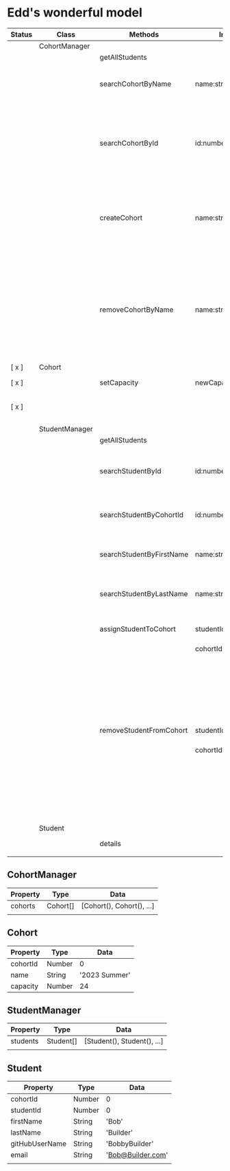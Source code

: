 # Edd's wonderful model

| Status | Class          | Methods                  | Inputs             | Scenario                                          | Output                                                             |
| ------ | -------------- | ------------------------ | ------------------ | ------------------------------------------------- | ------------------------------------------------------------------ |
|        | CohortManager  |                          |                    |                                                   |                                                                    |
|        |                | getAllStudents           |                    |                                                   | return Student[]                                                   |
|        |                |                          |                    |                                                   |                                                                    |
|        |                | searchCohortByName       | name:string        | typeof input === String, input.length > 0         | return foundCohort:Cohort where cohort.name === inputName          |
|        |                |                          |                    | invalid input                                     | throw error ('cohort name not found')                              |
|        |                |                          |                    |                                                   |                                                                    |
|        |                | searchCohortById         | id:number          | typeof input === Number                           | return foundCohort:Cohort where cohort.cohortId === inputId        |
|        |                |                          |                    | typeof input === Number, no match                 | throw error ('cohort id not found')                                |
|        |                |                          |                    | typeof input !== Number                           | throw error ('input must be Number')                               |
|        |                |                          |                    |                                                   |                                                                    |
|        |                | createCohort             | name:string        | typeof input === String, input.length > 0         | return cohorts.push(cohort)                                        |
|        |                |                          |                    | typeof input !== String OR input.length === 0     | throw error ('input must be String')                               |
|        |                |                          |                    | nameInput matches existing cohort                 | throw error ('input matches existing cohortId: {matchingCohortId}) |
|        |                |                          |                    |                                                   |                                                                    |
|        |                | removeCohortByName       | name:string        | inputName matches cohort.name in cohorts[]        | remove matching cohort from cohorts[], return cohorts[].length     |
|        |                |                          |                    | inputName does not match cohort.name in cohorts[] | throw error ('cohort not found')                                   |
|        |                |                          |                    |                                                   |                                                                    |
|        |                |                          |                    |                                                   |                                                                    |
| [ x ]  | Cohort         |                          |                    |                                                   |                                                                    |
| [ x ]  |                | setCapacity              | newCapacity:number | typeof input === Number                           | set Cohort.capacity = inputCapacity                                |
| [ x ]  |                |                          |                    | typeof input !== Number                           | throw error ('capacity number must be Number)                      |
|        |                |                          |                    |                                                   |                                                                    |
|        | StudentManager |                          |                    |                                                   |                                                                    |
|        |                | getAllStudents           |                    |                                                   | return Student[]                                                   |
|        |                |                          |                    |                                                   |                                                                    |
|        |                | searchStudentById        | id:number          | id:number found in students                       | return foundStudent:Student where student.studentId === inputId    |
|        |                |                          |                    |                                                   |                                                                    |
|        |                | searchStudentByCohortId  | id:number          | id:number                                         | return Student[] where student.cohortId === inputId                |
|        |                |                          |                    |                                                   |                                                                    |
|        |                | searchStudentByFirstName | name:string        |                                                   | return Student[] where student.firstName === inputName             |
|        |                |                          |                    |                                                   |                                                                    |
|        |                | searchStudentByLastName  | name:string        |                                                   | return Student[] where student.lastName === inputName              |
|        |                |                          |                    |                                                   |                                                                    |
|        |                | assignStudentToCohort    | studentId:number,  | inputIds match existing Ids                       | foundStudent.cohortId = inputCohortId, return foundStudent         |
|        |                |                          | cohortId:number    |                                                   |                                                                    |
|        |                |                          |                    | studentId not found                               | throw error ('student not found')                                  |
|        |                |                          |                    | cohortId not found                                | throw error ('cohort not found')                                   |
|        |                |                          |                    | cohortStudentSize >= cohort.capacity              | throw error ('cohort capacity exceeded')                           |
|        |                |                          |                    |                                                   |                                                                    |
|        |                | removeStudentFromCohort  | studentId:number,  | inputIds match existing Ids                       | foundStudent.cohortId = null, return foundStudent                  |
|        |                |                          | cohortId:number    |                                                   |                                                                    |
|        |                |                          |                    | studentId not found                               | throw error ('studentId not found')                                |
|        |                |                          |                    | cohortId not found                                | throw error ('cohortId not found')                                 |
|        |                |                          |                    |                                                   |                                                                    |
|        |                |                          |                    | foundStudent.cohortId !== inputCohortId           | throw error ('student not in passed cohort')                       |
|        |                |                          |                    |                                                   |                                                                    |
|        |                |                          |                    |                                                   |                                                                    |
|        | Student        |                          |                    |                                                   |                                                                    |
|        |                | details                  |                    |                                                   | return { ... student properties }                                  |
|        |                |                          |                    |                                                   |                                                                    |

## CohortManager

| Property | Type     | Data                      |
| -------- | -------- | ------------------------- |
| cohorts  | Cohort[] | [Cohort(), Cohort(), ...] |
|          |          |                           |

## Cohort

| Property | Type   | Data          |
| -------- | ------ | ------------- |
| cohortId | Number | 0             |
| name     | String | '2023 Summer' |
| capacity | Number | 24            |

## StudentManager

| Property | Type      | Data                        |
| -------- | --------- | --------------------------- |
| students | Student[] | [Student(), Student(), ...] |
|          |           |                             |

## Student

| Property       | Type   | Data              |
| -------------- | ------ | ----------------- |
| cohortId       | Number | 0                 |
| studentId      | Number | 0                 |
| firstName      | String | 'Bob'             |
| lastName       | String | 'Builder'         |
| gitHubUserName | String | 'BobbyBuilder'    |
| email          | String | 'Bob@Builder.com' |
|                |        |                   |
